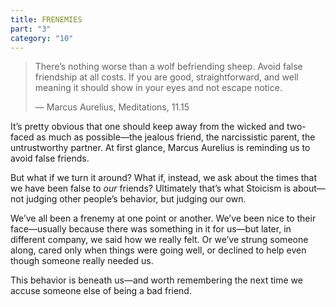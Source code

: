 ```yaml
---
title: FRENEMIES
part: "3"
category: "10"
---
```


> There’s nothing worse than a wolf befriending sheep. Avoid false friendship at all costs. If you are good, straightforward, and well meaning it should show in your eyes and not escape notice.
>
> — Marcus Aurelius, Meditations, 11.15

It’s pretty obvious that one should keep away from the wicked and two-faced as much as possible—the jealous friend, the narcissistic parent, the untrustworthy partner. At first glance, Marcus Aurelius is reminding us to avoid false friends.

But what if we turn it around? What if, instead, we ask about the times that we have been false to _our_ friends? Ultimately that’s what Stoicism is about—not judging other people’s behavior, but judging our own.

We’ve all been a frenemy at one point or another. We’ve been nice to their face—usually because there was something in it for us—but later, in different company, we said how we really felt. Or we’ve strung someone along, cared only when things were going well, or declined to help even though someone really needed us.

This behavior is beneath us—and worth remembering the next time we accuse someone else of being a bad friend.
